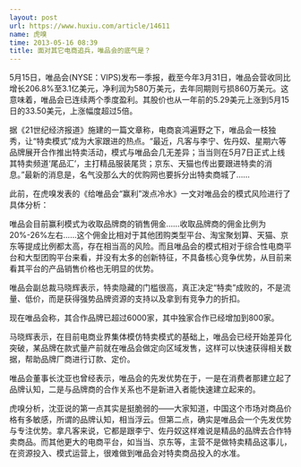 ```yaml
---
layout: post
url: https://www.huxiu.com/article/14611
name: 虎嗅
time: 2013-05-16 08:39
title: 面对其它电商追兵，唯品会的底气是？
---
```

5月15日，唯品会(NYSE：VIPS)发布一季报，截至今年3月31日，唯品会营收同比增长206.8%至3.1亿美元，净利润为580万美元，去年同期则亏损860万美元。这意味着，唯品会已连续两个季度盈利。其股价也从一年前的5.29美元上涨到5月15日的33.50美元，上涨幅度超过5倍。

据《21世纪经济报道》施建的一篇文章称，电商哀鸿遍野之下，唯品会一枝独秀，让“特卖模式”成为大家跟进的热点。“最近，凡客与李宁、佐丹奴、星期六等品牌展开合作推出特卖活动，模式与唯品会几无差异；当当则在5月7日正式上线其特卖频道‘尾品汇’，主打精品服装尾货；京东、天猫也传出要跟进特卖的消息。”最新的消息是，名气没那么大的优购网也要拆分出特卖商城了……

此前，在虎嗅发表的《给唯品会“赢利”泼点冷水》一文对唯品会的模式风险进行了具体分析：

唯品会目前赢利模式为收取品牌商的销售佣金……收取品牌商的佣金比例为20%-26%左右……这个佣金比相对于其他团购类型平台、淘宝聚划算、天猫、京东等提成比例都太高，存在相当高的风险。而且唯品会的模式相对于综合性电商平台和大型团购平台来看，并没有太多的创新特征，不具备核心竞争优势，从目前来看其平台的产品销售价格也无明显的优势。

唯品会副总裁马晓辉表示，特卖隐藏的门槛很高，真正决定“特卖”成败的，不是流量、低价，而是获得强势品牌资源的支持以及拿到有竞争力的折扣。

现在唯品会称，其合作品牌已超过6000家，其中独家合作已经增加到800家。

马晓辉表示，在目前电商业界集体模仿特卖模式的基础上，唯品会已经开始差异化突破，某品牌在款式量产前就在唯品会做定向区域发售，这样可以快速获得相关数据，帮助品牌厂商进行订款、定价。

唯品会董事长沈亚也曾经表示，唯品会的先发优势在于，一是在消费者那建立起了品牌认知，二是与品牌商的合作关系也不是新进入者能快速建立起来的。

虎嗅分析，沈亚说的第一点其实是挺脆弱的——大家知道，中国这个市场对商品价格有多敏感，所谓的品牌认知，相当浮云。但第二点，确实是唯品会一个先发优势与专注优势。拿凡客来说，它都是跟李宁、佐丹奴这样难说是精品的品牌去合作特卖商品。而其他更大的电商平台，如当当、京东等，主营不是做特卖精品这事儿，在资源投入、模式运营上，很难做到唯品会对特卖商品投入的水准。

